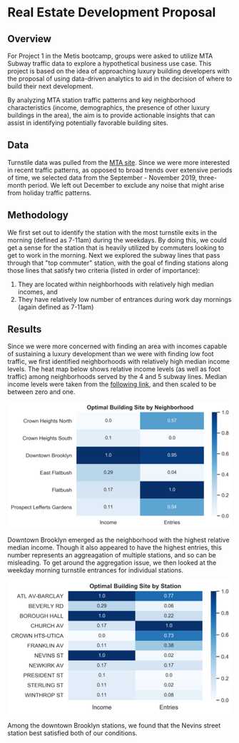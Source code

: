 # Real Estate Development Proposal

**Overview**
---
For Project 1 in the Metis bootcamp, groups were asked to utilize MTA Subway traffic data to explore a hypothetical business use case. This project is based on the idea of approaching luxury building developers with the proposal of using data-driven analytics to aid in the decision of where to build their next development. 

By analyzing MTA station traffic patterns and key neighborhood characteristics (income, demographics, the presence of other luxury buildings in the area), the aim is to provide actionable insights that can assist in identifying potentially favorable building sites. 


**Data**
---
Turnstile data was pulled from the [MTA site](http://web.mta.info/developers/turnstile.html). Since we were more interested in recent traffic patterns, as opposed to broad trends over extensive periods of time, we selected data from the September - November 2019, three-month period. We left out December to exclude any noise that might arise from holiday traffic patterns.

**Methodology**
---
We first set out to identify the station with the most turnstile exits in the morning (defined as 7-11am) during the weekdays. By doing this, we could get a sense for the station that is heavily utilized by commuters looking to get to work in the morning. Next we explored the subway lines that pass through that "top commuter" station, with the goal of finding stations along those lines that satisfy two criteria (listed in order of importance):
1. They are located within neighborhoods with relatively high median incomes, and 
2. They have relatively low number of entrances during work day mornings (again defined as 7-11am)


**Results**
---
Since we were more concerned with finding an area with incomes capable of sustaining a luxury development than we were with finding low foot traffic, we first identified neighborhoods with relatively high median income levels. The heat map below shows relative income levels (as well as foot traffic) among neighborhoods served by the 4 and 5 subway lines. Median income levels were taken from the [following link](https://ny.curbed.com/2017/8/4/16099252/new-york-neighborhood-affordability), and then scaled to be between zero and one.

![alt text](https://github.com/ErickDWalker/MTA-Subway-Analysis/blob/master/img/Income_Entries_Neighborhood_Heatmap.png?raw=true)

Downtown Brooklyn emerged as the neighborhood with the highest relative median income. Though it also appeared to have the highest entries, this number represents an aggreagation of multiple stations, and so can be misleading. To get around the aggregation issue, we then looked at the weekday morning turnstile entrances for individual stations. 

![alt text](https://github.com/ErickDWalker/MTA-Subway-Analysis/blob/master/img/Income_Entries_Station_Heatmap.png?raw=true)

Among the downtown Brooklyn stations, we found that the Nevins street station best satisfied both of our conditions.
